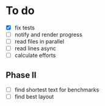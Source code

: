 # To do

- [x] fix tests
- [ ] notify and render progress
- [ ] read files in parallel
- [ ] read lines async
- [ ] calculate efforts

## Phase II

- [ ] find shortest text for benchmarks
- [ ] find best layout